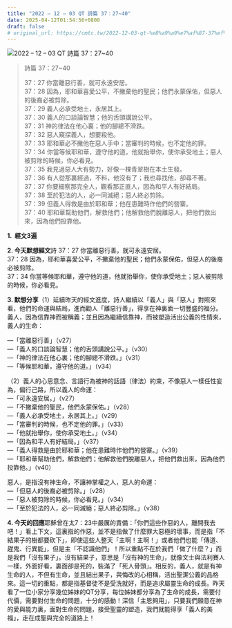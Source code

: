 ```yaml
---
title: "2022 – 12 – 03 QT 詩篇 37：27~40"
date: 2025-04-12T01:54:56+0800
draft: false
# original_url: https://cmtc.tw/2022-12-03-qt-%e8%a9%a9%e7%af%87-37%ef%bc%9a2740
---
```


![2022 – 12 – 03 QT 詩篇 37：27~40](/images/qt.jpg  "2022 – 12 – 03 QT 詩篇 37：27~40")

> 詩篇 37：27~40
>
> 37：27 你當離惡行善，就可永遠安居。  
> 37：28 因為，耶和華喜愛公平，不撇棄他的聖民；他們永蒙保佑，但惡人的後裔必被剪除。  
> 37：29 義人必承受地土，永居其上。  
> 37：30 義人的口談論智慧；他的舌頭講說公平。  
> 37：31 神的律法在他心裏；他的腳總不滑跌。  
> 37：32 惡人窺探義人，想要殺他。  
> 37：33 耶和華必不撇他在惡人手中；當審判的時候，也不定他的罪。  
> 37：34 你當等候耶和華，遵守他的道，他就抬舉你，使你承受地土；惡人被剪除的時候，你必看見。  
> 37：35 我見過惡人大有勢力，好像一棵青翠樹在本土生發。  
> 37：36 有人從那裏經過，不料，他沒有了；我也尋找他，卻尋不著。  
> 37：37 你要細察那完全人，觀看那正直人，因為和平人有好結局。  
> 37：38 至於犯法的人，必一同滅絕；惡人終必剪除。  
> 37：39 但義人得救是由於耶和華；他在患難時作他們的營寨。  
> 37：40 耶和華幫助他們，解救他們；他解救他們脫離惡人，把他們救出來，因為他們投靠他。

**1.  經文3遍**

**2. 今天默想經文**詩 37：27 你當離惡行善，就可永遠安居。  
37：28 因為，耶和華喜愛公平，不撇棄他的聖民；他們永蒙保佑，但惡人的後裔必被剪除。  
37：34 你當等候耶和華，遵守他的道，他就抬舉你，使你承受地土；惡人被剪除的時候，你必看見。

**3. 默想分享**（1）延續昨天的經文進度，詩人繼續以「義人」與「惡人」對照來看，他們的命運與結局，進而勸人「離惡行善」，得享在神裏面一切豐盛的福分。義人，因為信靠神而被稱義；並且因為繼續信靠神，而被塑造活出公義的性情來，義人的生命：

—「當離惡行善」（v27）  
—「義人的口談論智慧；他的舌頭講說公平。」（v30）  
—「神的律法在他心裏；他的腳總不滑跌。」（v31）  
—「等候耶和華，遵守他的道。」（v34）

（2）義人的心思意念、言語行為被神的話語（律法）約束，不像惡人一樣任性妄為，偏行己路，所以義人的命運：  
—「可永遠安居。」（v27）  
—「不撇棄他的聖民，他們永蒙保佑。」（v28）  
—「義人必承受地土，永居其上。」（v29）  
—「當審判的時候，也不定他的罪。」（v33）  
—「他就抬舉你，使你承受地土。」（v34）  
—「因為和平人有好結局。」（v37）  
—「義人得救是由於耶和華；他在患難時作他們的營寨。」（v39）  
—「耶和華幫助他們，解救他們；他解救他們脫離惡人，把他們救出來，因為他們投靠他。」（v40）

惡人，是指沒有神生命，不讓神掌權之人，惡人的命運：  
—「但惡人的後裔必被剪除。」（v28）  
—「惡人被剪除的時候，你必看見。」（v34）  
—「至於犯法的人，必一同滅絕；惡人終必剪除。」（v38）

**4. 今天的回應**耶穌曾在太7：23中嚴厲的責備：「你們這些作惡的人，離開我去吧！」看上下文，這裏指的作惡，並不是指做了什麼罪大惡極的壞事，而是指「不結果子的樹都要砍下」，即使這些人整天「主啊！主啊！」或者他們也能「傳道、趕鬼、行異能」，但是主「不認識他們」！所以重點不在於我們「做了什麼？」而是我們「沒有果子」。沒有結果子，意思是「沒有神的生命」，就像文士與法利賽人一樣，外面好看，裏面卻是死的，裝滿了「死人骨頭」。相反的，義人，就是有神生命的人，不但有生命，並且結出果子，與悔改的心相稱，活出聖潔公義的品格來。這一切的重點，都是指基督徒不是受洗就好，而是追求屬靈生命的成長。昨天看了一位小家分享幾位姊妹的QT分享，每位姊妹都分享為了生命的成長，需要付代價，需要對付生命的問題，十分的感動！深信「主恩夠用」，只要我們願意在神的愛與能力裏，面對生命的問題，接受聖靈的塑造，我們就能得享「義人的美福」，走在成聖與完全的道路上！